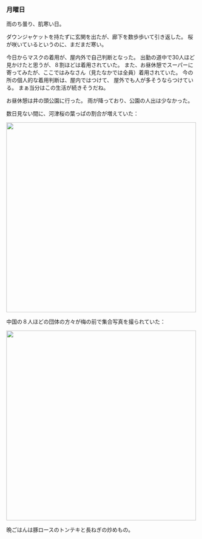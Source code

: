 ### 月曜日

雨のち曇り、肌寒い日。

ダウンジャケットを持たずに玄関を出たが、廊下を数歩歩いて引き返した。
桜が咲いているというのに、まだまだ寒い。

今日からマスクの着用が、屋内外で自己判断となった。
出勤の道中で30人ほど見かけたと思うが、８割ほどは着用されていた。
また、お昼休憩でスーパーに寄ってみたが、ここではみなさん（見たなかでは全員）着用されていた。
今の所の個人的な着用判断は、屋内ではつけて、
屋外でも人が多そうならつけている。
まぁ当分はこの生活が続きそうだね。

お昼休憩は井の頭公園に行った。
雨が降っており、公園の人出は少なかった。

数日見ない間に、河津桜の葉っぱの割合が増えていた：

<img src="https://i.imgur.com/1YbW3UY.jpg" width="500">

中国の８人ほどの団体の方々が梅の前で集合写真を撮られていた：

<img src="https://i.imgur.com/F1rsz9U.jpg" width="500">

晩ごはんは豚ロースのトンテキと長ねぎの炒めもの。
